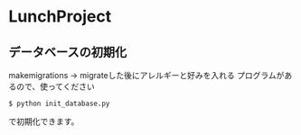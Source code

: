 # LunchProject
## データベースの初期化
makemigrations → migrateした後にアレルギーと好みを入れる
プログラムがあるので、使ってください

```
$ python init_database.py
```
で初期化できます。
